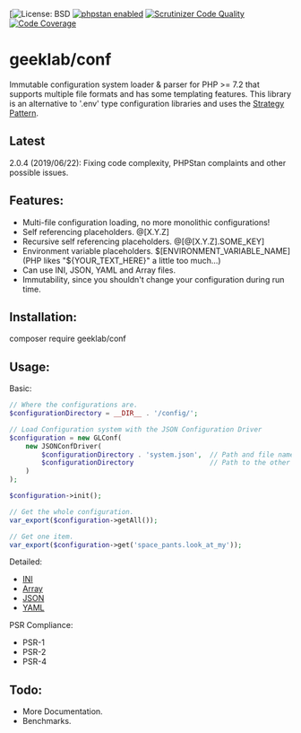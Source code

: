 [![License: BSD](https://opensource.org/licenses/BSD-3-Clause)
[![phpstan enabled](https://img.shields.io/badge/phpstan-enabled-green.svg)](https://github.com/phpstan/phpstan)
[![Scrutinizer Code Quality](https://scrutinizer-ci.com/g/ellisgl/GeekLab-Conf/badges/quality-score.png?b=master)](https://scrutinizer-ci.com/g/ellisgl/GeekLab-Conf/?branch=master)
[![Code Coverage](https://scrutinizer-ci.com/g/ellisgl/GeekLab-Conf/badges/coverage.png?b=master)](https://scrutinizer-ci.com/g/ellisgl/GeekLab-Conf/?branch=master)

# geeklab/conf
Immutable configuration system loader & parser for PHP >= 7.2 that supports multiple file formats and has some templating features.
This library is an alternative to '.env' type configuration libraries and uses the [Strategy Pattern](https://designpatternsphp.readthedocs.io/en/latest/Behavioral/Strategy/README.html).

## Latest
2.0.4 (2019/06/22): Fixing code complexity, PHPStan complaints and other possible issues.

## Features:
* Multi-file configuration loading, no more monolithic configurations!
* Self referencing placeholders. @[X.Y.Z]
* Recursive self referencing placeholders. @[@[X.Y.Z].SOME_KEY]
* Environment variable placeholders. $[ENVIRONMENT_VARIABLE_NAME] (PHP likes "${YOUR_TEXT_HERE}" a little too much...)
* Can use INI, JSON, YAML and Array files.
* Immutability, since you shouldn't change your configuration during run time.

## Installation:
composer require geeklab/conf

## Usage:
Basic:
```PHP
// Where the configurations are.
$configurationDirectory = __DIR__ . '/config/';

// Load Configuration system with the JSON Configuration Driver 
$configuration = new GLConf(
    new JSONConfDriver(
        $configurationDirectory . 'system.json',  // Path and file name of main (top level) configuration.
        $configurationDirectory                   // Path to the other configuation files. 
    )
);

$configuration->init();

// Get the whole configuration.
var_export($configuration->getAll());

// Get one item.
var_export($configuration->get('space_pants.look_at_my'));
```

Detailed:
* [INI](/docs/INI.md)
* [Array](/docs/Array.md)
* [JSON](/docs/JSON.md)
* [YAML](/docs/YAML.md)

PSR Compliance:
* PSR-1
* PSR-2
* PSR-4

## Todo:
* More Documentation.
* Benchmarks.

